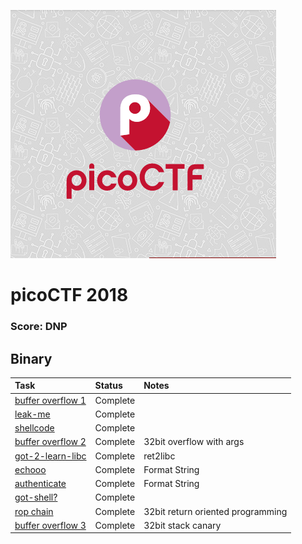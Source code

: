 ![title](title.png)

# picoCTF 2018

### Score: DNP

## Binary

|Task |Status|Notes|
|:------|:------|:------|
|[buffer overflow 1](./binary/buffer_overflow_1/README.md)|Complete|
|[leak-me](./binary/leak-me/README.md)|Complete|
|[shellcode](./binary/shellcode/README.md)|Complete|
|[buffer overflow 2](./binary/buffer_overflow_2/README.md)|Complete|32bit overflow with args|
|[got-2-learn-libc](./binary/got-2-learn-libc/README.md)|Complete|ret2libc|
|[echooo](./binary/echooo/README.md)|Complete|Format String|
|[authenticate](./binary/authenticate/README.md)|Complete|Format String|
|[got-shell?](./binary/got-shell/README.md)|Complete|
|[rop chain](./binary/rop_chain/README.md)|Complete|32bit return oriented programming|
|[buffer overflow 3](./binary/buffer_overflow_3)|Complete|32bit stack canary|